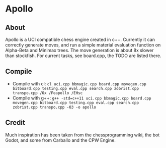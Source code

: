 # Apollo

## About
Apollo is a UCI compatible chess engine created in c++.
Currently it can correctly generate moves, and run a simple material evaluation function on Alpha-Beta and Minimax trees.
The move generation is about 8x slower than stockfish.
For current tasks, see board.cpp, the TODO are listed there.

## Compile
  - Compile with cl: `cl uci.cpp bbmagic.cpp board.cpp movegen.cpp bitboard.cpp testing.cpp eval.cpp search.cpp zobrist.cpp transpo.cpp /Ox /Feapollo /EHsc`
  - Compile with g++: `g++ -std=c++11 uci.cpp bbmagic.cpp board.cpp movegen.cpp bitboard.cpp testing.cpp eval.cpp search.cpp zobrist.cpp transpo.cpp -O3 -o apollo`

## Credit
Much inspiration has been taken from the chessprogramming wiki, the bot Godot, and some from Carballo and the CPW Engine.